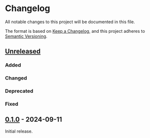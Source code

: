 # Changelog

All notable changes to this project will be documented in this file.

The format is based on [Keep a Changelog](https://keepachangelog.com/en/1.0.0/),
and this project adheres to [Semantic
Versioning](https://semver.org/spec/v2.0.0.html).

## [Unreleased]

### Added

### Changed

### Deprecated

### Fixed

## [0.1.0] - 2024-09-11

Initial release.

[unreleased]: https://github.com/f-dangel/wandb_preempt/compare/v0.1.0...HEAD
[0.1.0]: https://github.com/f-dangel/wandb_preempt/compare/ef3d15cf1474c2b780acad60a722f46880d43c84...v0.1.0
